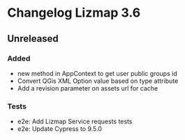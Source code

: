 # Changelog Lizmap 3.6

## Unreleased

### Added

- new method in AppContext to get user public groups id
- Convert QGis XML Option value based on type attribute
- Add a revision parameter on assets url for cache

### Tests

- e2e: Add Lizmap Service requests tests
- e2e: Update Cypress to 9.5.0
